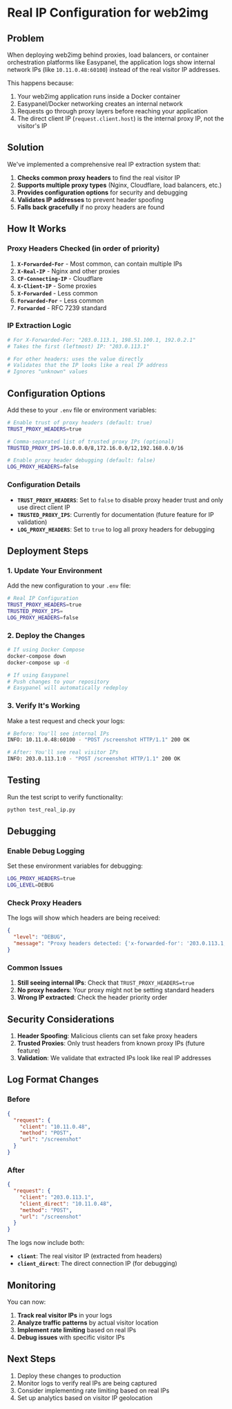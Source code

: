 # Real IP Configuration for web2img

## Problem

When deploying web2img behind proxies, load balancers, or container orchestration platforms like Easypanel, the application logs show internal network IPs (like `10.11.0.48:60100`) instead of the real visitor IP addresses.

This happens because:
1. Your web2img application runs inside a Docker container
2. Easypanel/Docker networking creates an internal network
3. Requests go through proxy layers before reaching your application
4. The direct client IP (`request.client.host`) is the internal proxy IP, not the visitor's IP

## Solution

We've implemented a comprehensive real IP extraction system that:

1. **Checks common proxy headers** to find the real visitor IP
2. **Supports multiple proxy types** (Nginx, Cloudflare, load balancers, etc.)
3. **Provides configuration options** for security and debugging
4. **Validates IP addresses** to prevent header spoofing
5. **Falls back gracefully** if no proxy headers are found

## How It Works

### Proxy Headers Checked (in order of priority)

1. **`X-Forwarded-For`** - Most common, can contain multiple IPs
2. **`X-Real-IP`** - Nginx and other proxies
3. **`CF-Connecting-IP`** - Cloudflare
4. **`X-Client-IP`** - Some proxies
5. **`X-Forwarded`** - Less common
6. **`Forwarded-For`** - Less common
7. **`Forwarded`** - RFC 7239 standard

### IP Extraction Logic

```python
# For X-Forwarded-For: "203.0.113.1, 198.51.100.1, 192.0.2.1"
# Takes the first (leftmost) IP: "203.0.113.1"

# For other headers: uses the value directly
# Validates that the IP looks like a real IP address
# Ignores "unknown" values
```

## Configuration Options

Add these to your `.env` file or environment variables:

```bash
# Enable trust of proxy headers (default: true)
TRUST_PROXY_HEADERS=true

# Comma-separated list of trusted proxy IPs (optional)
TRUSTED_PROXY_IPS=10.0.0.0/8,172.16.0.0/12,192.168.0.0/16

# Enable proxy header debugging (default: false)
LOG_PROXY_HEADERS=false
```

### Configuration Details

- **`TRUST_PROXY_HEADERS`**: Set to `false` to disable proxy header trust and only use direct client IP
- **`TRUSTED_PROXY_IPS`**: Currently for documentation (future feature for IP validation)
- **`LOG_PROXY_HEADERS`**: Set to `true` to log all proxy headers for debugging

## Deployment Steps

### 1. Update Your Environment

Add the new configuration to your `.env` file:

```bash
# Real IP Configuration
TRUST_PROXY_HEADERS=true
TRUSTED_PROXY_IPS=
LOG_PROXY_HEADERS=false
```

### 2. Deploy the Changes

```bash
# If using Docker Compose
docker-compose down
docker-compose up -d

# If using Easypanel
# Push changes to your repository
# Easypanel will automatically redeploy
```

### 3. Verify It's Working

Make a test request and check your logs:

```bash
# Before: You'll see internal IPs
INFO: 10.11.0.48:60100 - "POST /screenshot HTTP/1.1" 200 OK

# After: You'll see real visitor IPs
INFO: 203.0.113.1:0 - "POST /screenshot HTTP/1.1" 200 OK
```

## Testing

Run the test script to verify functionality:

```bash
python test_real_ip.py
```

## Debugging

### Enable Debug Logging

Set these environment variables for debugging:

```bash
LOG_PROXY_HEADERS=true
LOG_LEVEL=DEBUG
```

### Check Proxy Headers

The logs will show which headers are being received:

```json
{
  "level": "DEBUG",
  "message": "Proxy headers detected: {'x-forwarded-for': '203.0.113.1, 198.51.100.1'}"
}
```

### Common Issues

1. **Still seeing internal IPs**: Check that `TRUST_PROXY_HEADERS=true`
2. **No proxy headers**: Your proxy might not be setting standard headers
3. **Wrong IP extracted**: Check the header priority order

## Security Considerations

1. **Header Spoofing**: Malicious clients can set fake proxy headers
2. **Trusted Proxies**: Only trust headers from known proxy IPs (future feature)
3. **Validation**: We validate that extracted IPs look like real IP addresses

## Log Format Changes

### Before
```json
{
  "request": {
    "client": "10.11.0.48",
    "method": "POST",
    "url": "/screenshot"
  }
}
```

### After
```json
{
  "request": {
    "client": "203.0.113.1",
    "client_direct": "10.11.0.48",
    "method": "POST",
    "url": "/screenshot"
  }
}
```

The logs now include both:
- **`client`**: The real visitor IP (extracted from headers)
- **`client_direct`**: The direct connection IP (for debugging)

## Monitoring

You can now:
1. **Track real visitor IPs** in your logs
2. **Analyze traffic patterns** by actual visitor location
3. **Implement rate limiting** based on real IPs
4. **Debug issues** with specific visitor IPs

## Next Steps

1. Deploy these changes to production
2. Monitor logs to verify real IPs are being captured
3. Consider implementing rate limiting based on real IPs
4. Set up analytics based on visitor IP geolocation
